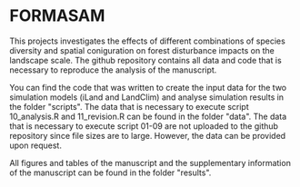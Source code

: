 
# FORMASAM

This projects investigates the effects of different combinations of species diversity and spatial coniguration on forest disturbance impacts on the landscape scale. 
The github repository contains all data and code that is necessary to reproduce the analysis of the manuscript. 

You can find the code that was written to create the input data for the two simulation models (iLand and LandClim) and analyse simulation results in the folder "scripts". 
The data that is necessary to execute script 10_analysis.R and 11_revision.R can be found in the folder "data". The data that is necessary to execute script 01-09 are not 
uploaded to the github repository since file sizes are to large. However, the data can be provided upon request.

All figures and tables of the manuscript and the supplementary information of the manuscript can be found in the folder "results".

